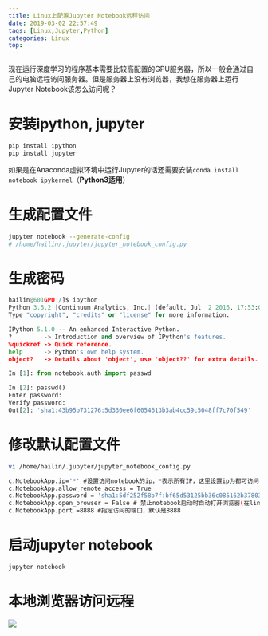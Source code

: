 ```yaml
---
title: Linux上配置Jupyter Notebook远程访问
date: 2019-03-02 22:57:49
tags: [Linux,Jupyter,Python]
categories: Linux
top:
---
```

现在运行深度学习的程序基本需要比较高配置的GPU服务器，所以一般会通过自己的电脑远程访问服务器。但是服务器上没有浏览器，我想在服务器上运行Jupyter Notebook该怎么访问呢？
<!-- more -->
# 安装ipython, jupyter
```bash
pip install ipython
pip install jupyter
```
如果是在Anaconda虚拟环境中运行Jupyter的话还需要安装`conda install notebook ipykernel`（**Python3适用**）
# 生成配置文件
```bash
jupyter notebook --generate-config
# /home/hailin/.jupyter/jupyter_notebook_config.py
```
# 生成密码
```py
hailin@601GPU /]$ ipython
Python 3.5.2 |Continuum Analytics, Inc.| (default, Jul  2 2016, 17:53:06)
Type "copyright", "credits" or "license" for more information.

IPython 5.1.0 -- An enhanced Interactive Python.
?         -> Introduction and overview of IPython's features.
%quickref -> Quick reference.
help      -> Python's own help system.
object?   -> Details about 'object', use 'object??' for extra details.

In [1]: from notebook.auth import passwd

In [2]: passwd()
Enter password:
Verify password:
Out[2]: 'sha1:43b95b731276:5d330ee6f6054613b3ab4cc59c5048ff7c70f549'
```
# 修改默认配置文件

```bash
vi /home/hailin/.jupyter/jupyter_notebook_config.py

c.NotebookApp.ip='*' #设置访问notebook的ip，*表示所有IP，这里设置ip为都可访问  
c.NotebookApp.allow_remote_access = True
c.NotebookApp.password = 'sha1:5df252f58b7f:bf65d53125bb36c085162b3780377f66d73972d1' #填写刚刚生成的密文  
c.NotebookApp.open_browser = False # 禁止notebook启动时自动打开浏览器(在linux服务器一般都是ssh命令行访问，没有图形界面的。所以，启动也没啥用)  
c.NotebookApp.port =8888 #指定访问的端口，默认是8888
```

# 启动jupyter notebook
```bash
jupyter notebook
```

# 本地浏览器访问远程
<!-- http://202.116.46.256:8888/tree? -->
![](https://gitee.com/fuhailin/Object-Storage-Service/raw/master/2019-03-02-232043.png)
